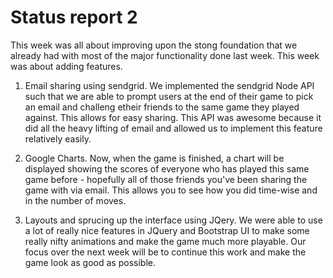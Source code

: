 # Status report 2

This week was all about improving upon the stong foundation that we already had with most of the major functionality done last week. This week was about adding features. 

1) Email sharing using sendgrid. We implemented the sendgrid Node API such that we are able to prompt users at the end of their game to pick an email and challeng etheir friends to the same game they played against. This allows for easy sharing. This API was awesome because it did all the heavy lifting of email and allowed us to implement this feature relatively easily. 

2) Google Charts. Now, when the game is finished, a chart will be displayed showing the scores of everyone who has played this same game before - hopefully all of those friends you've been sharing the game with via email. This allows you to see how you did time-wise and in the number of moves. 

3) Layouts and sprucing up the interface using JQery. We were able to use a lot of really nice features in JQuery and Bootstrap UI to make some really nifty animations and make the game much more playable. Our focus over the next week will be to continue this work and make the game look as good as possible. 